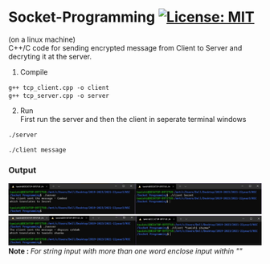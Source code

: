 # Socket-Programming [![License: MIT](https://img.shields.io/badge/License-MIT-yellow.svg)](https://opensource.org/licenses/MIT)
(on a linux machine)<br>
C++/C code for sending encrypted message from Client to Server and decryting it at the server.
1. Compile
 ```
 g++ tcp_client.cpp -o client
 g++ tcp_server.cpp -o server
 ```
2. Run<br>
 First run the server and then the client in seperate terminal windows
 ```
 ./server
 ```
 ```
 ./client message
 ```
  ### Output
![image](https://github.com/Tawishi/Socket-Programming/blob/Caesar-ciper/Images/nsc2.jpg)<br>
![image](https://github.com/Tawishi/Socket-Programming/blob/Caesar-ciper/Images/nsc3.jpg)
<b>Note : </b><i>For string input with more than one word enclose input within ""</i>
